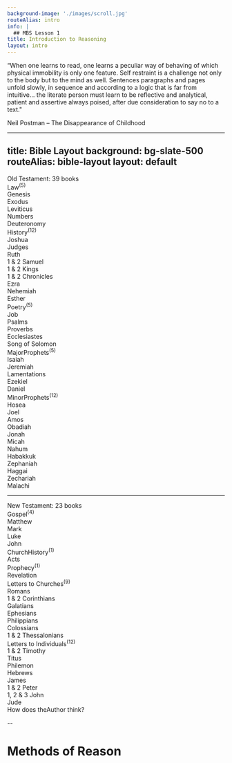 ```yaml
---
background-image: './images/scroll.jpg'
routeAlias: intro
info: |
  ## MBS Lesson 1
title: Introduction to Reasoning
layout: intro
---
```


“When one learns to read, one learns a peculiar way of behaving of which physical immobility is only one feature. Self restraint is a challenge not only to the body but to the mind as well. Sentences paragraphs and pages unfold slowly, in sequence and according to a logic that is far from intuitive...  the literate person must learn to be reflective and analytical, patient and assertive always poised, after due consideration to say no to a text."

Neil Postman – The Disappearance of Childhood

---
title: Bible Layout
background: bg-slate-500
routeAlias: bible-layout
layout: default
---

<div text-2xl class="-mt-8">Old Testament: 39 books</div>

<div class='grid grid-cols-[auto_auto_auto_auto_auto]' text-left>
  <div v-click='2'>
   <div underline> Law<sup>(5)</sup> </div>
   <div text-sm> 
   <div> Genesis </div>
   <div> Exodus </div>
   <div> Leviticus </div>
   <div> Numbers </div>
   <div> Deuteronomy </div> 
   </div>
  </div>
  <div v-click='3'>
  <div underline> History<sup>(12)</sup> </div>
  <div text-sm> 
    <div> Joshua </div>
    <div> Judges </div>
    <div> Ruth </div>
    <div> 1 & 2 Samuel </div>
    <div> 1 & 2 Kings </div>
    <div> 1 & 2 Chronicles </div>
    <div> Ezra </div>
    <div> Nehemiah </div>
    <div> Esther </div>
    </div>
  </div>
  <div v-click='4'>
   <div underline> Poetry<sup>(5)</sup> </div>
   <div text-sm> 
    <div> Job </div>
    <div> Psalms </div>
    <div> Proverbs </div>
    <div> Ecclesiastes </div>
    <div> Song of Solomon </div>
  </div>
  </div>
  <div v-click='5'>
    <div underline> MajorProphets<sup>(5)</sup> </div>
    <div text-sm> 
    <div> Isaiah </div>
    <div> Jeremiah </div>
    <div> Lamentations </div>
    <div> Ezekiel </div>
    <div> Daniel </div>
    </div>
  </div>
  <div v-click='6'>
    <div underline> MinorProphets<sup>(12)</sup> </div>
    <div text-sm> 
    <div> Hosea </div>
    <div> Joel </div>
    <div> Amos </div>
    <div> Obadiah </div>
    <div> Jonah </div>
    <div> Micah </div>
    <div> Nahum </div>
    <div> Habakkuk </div>
    <div> Zephaniah </div>
    <div> Haggai </div>
    <div> Zechariah </div>
    <div> Malachi </div>
  </div>
  </div>
</div>

 ----

<div v-click='7' text-2xl w-full>New Testament: 23 books</div>

<div class='grid grid-cols-[auto_auto_auto_auto_auto]' text-left>
    <div v-click='8'>
      <div underline>Gospel<sup>(4)</sup></div>
        <div text-sm> 
            <div>Matthew</div>
            <div>Mark</div>
            <div>Luke</div>
            <div>John</div>
        </div>
      </div>
  <div v-click='9'>
    <div underline>ChurchHistory<sup>(1)</sup></div>
        <div text-sm> 
        <div>Acts</div>
    </div>
  </div>
  <div v-click='10'>
  <div underline>Prophecy<sup>(1)</sup></div>
        <div text-sm> 
            <div>Revelation</div>
        </div>
  </div>
  <div v-click='11'>
  <div underline>Letters to Churches<sup>(9)</sup></div>
    <div text-sm>
      <div>Romans</div>
      <div>1 & 2 Corinthians</div>
      <div>Galatians</div>
      <div>Ephesians</div>
      <div>Philippians</div>
      <div>Colossians</div>
      <div>1 & 2 Thessalonians</div>
  </div>
  </div>
    <div v-click='12'>
    <div underline>Letters to Individuals<sup>(12)</sup></div>
      <div text-sm>
       <div>1 & 2 Timothy</div>
       <div>Titus</div>
       <div>Philemon</div>
       <div>Hebrews</div>
       <div>James</div>
       <div>1 & 2 Peter</div>
       <div>1, 2 & 3 John</div>
       <div>Jude</div>
      </div>
      </div>
  </div>
  <div v-click='13'>How does theAuthor think?</div>

  --
  # Methods of Reason